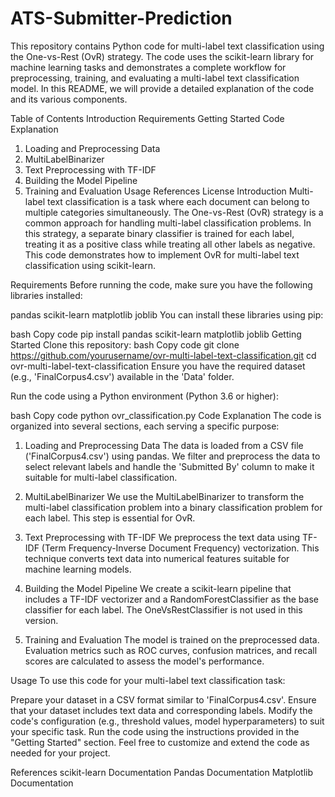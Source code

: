 # ATS-Submitter-Prediction
This repository contains Python code for multi-label text classification using the One-vs-Rest (OvR) strategy. The code uses the scikit-learn library for machine learning tasks and demonstrates a complete workflow for preprocessing, training, and evaluating a multi-label text classification model. In this README, we will provide a detailed explanation of the code and its various components.

Table of Contents
Introduction
Requirements
Getting Started
Code Explanation
1. Loading and Preprocessing Data
2. MultiLabelBinarizer
3. Text Preprocessing with TF-IDF
4. Building the Model Pipeline
5. Training and Evaluation
Usage
References
License
Introduction
Multi-label text classification is a task where each document can belong to multiple categories simultaneously. The One-vs-Rest (OvR) strategy is a common approach for handling multi-label classification problems. In this strategy, a separate binary classifier is trained for each label, treating it as a positive class while treating all other labels as negative. This code demonstrates how to implement OvR for multi-label text classification using scikit-learn.

Requirements
Before running the code, make sure you have the following libraries installed:

pandas
scikit-learn
matplotlib
joblib
You can install these libraries using pip:

bash
Copy code
pip install pandas scikit-learn matplotlib joblib
Getting Started
Clone this repository:
bash
Copy code
git clone https://github.com/yourusername/ovr-multi-label-text-classification.git
cd ovr-multi-label-text-classification
Ensure you have the required dataset (e.g., 'FinalCorpus4.csv') available in the 'Data' folder.

Run the code using a Python environment (Python 3.6 or higher):

bash
Copy code
python ovr_classification.py
Code Explanation
The code is organized into several sections, each serving a specific purpose:

1. Loading and Preprocessing Data
The data is loaded from a CSV file ('FinalCorpus4.csv') using pandas. We filter and preprocess the data to select relevant labels and handle the 'Submitted By' column to make it suitable for multi-label classification.

2. MultiLabelBinarizer
We use the MultiLabelBinarizer to transform the multi-label classification problem into a binary classification problem for each label. This step is essential for OvR.

3. Text Preprocessing with TF-IDF
We preprocess the text data using TF-IDF (Term Frequency-Inverse Document Frequency) vectorization. This technique converts text data into numerical features suitable for machine learning models.

4. Building the Model Pipeline
We create a scikit-learn pipeline that includes a TF-IDF vectorizer and a RandomForestClassifier as the base classifier for each label. The OneVsRestClassifier is not used in this version.

5. Training and Evaluation
The model is trained on the preprocessed data. Evaluation metrics such as ROC curves, confusion matrices, and recall scores are calculated to assess the model's performance.

Usage
To use this code for your multi-label text classification task:

Prepare your dataset in a CSV format similar to 'FinalCorpus4.csv'.
Ensure that your dataset includes text data and corresponding labels.
Modify the code's configuration (e.g., threshold values, model hyperparameters) to suit your specific task.
Run the code using the instructions provided in the "Getting Started" section.
Feel free to customize and extend the code as needed for your project.

References
scikit-learn Documentation
Pandas Documentation
Matplotlib Documentation
